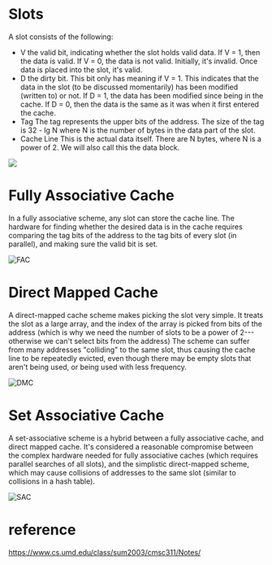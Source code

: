 # Slots
A slot consists of the following:

* V the valid bit, indicating whether the slot holds valid data. If V = 1, then the data is valid. If V = 0, the data is not valid. Initially, it's invalid. Once data is placed into the slot, it's valid.
* D the dirty bit. This bit only has meaning if V = 1. This indicates that the data in the slot (to be discussed momentarily) has been modified (written to) or not. If D = 1, the data has been modified since being in the cache. If D = 0, then the data is the same as it was when it first entered the cache.
* Tag The tag represents the upper bits of the address. The size of the tag is 32 - lg N where N is the number of bytes in the data part of the slot.
* Cache Line This is the actual data itself. There are N bytes, where N is a power of 2. We will also call this the data block.

![](https://www.cs.umd.edu/class/sum2003/cmsc311/Notes/Memory/Figs/slot.png)

# Fully Associative Cache
In a fully associative scheme, any slot can store the cache line. The hardware for finding whether the desired data is in the cache requires comparing the tag bits of the address to the tag bits of every slot (in parallel), and making sure the valid bit is set.

![FAC](https://www.cs.umd.edu/class/sum2003/cmsc311/Notes/Memory/Figs/fully.png)

# Direct Mapped Cache
A direct-mapped cache scheme makes picking the slot very simple. It treats the slot as a large array, and the index of the array is picked from bits of the address (which is why we need the number of slots to be a power of 2---otherwise we can't select bits from the address)
The scheme can suffer from many addresses "colliding" to the same slot, thus causing the cache line to be repeatedly evicted, even though there may be empty slots that aren't being used, or being used with less frequency.

![DMC](https://www.cs.umd.edu/class/sum2003/cmsc311/Notes/Memory/Figs/direct.png)

# Set Associative Cache
A set-associative scheme is a hybrid between a fully associative cache, and direct mapped cache. It's considered a reasonable compromise between the complex hardware needed for fully associative caches (which requires parallel searches of all slots), and the simplistic direct-mapped scheme, which may cause collisions of addresses to the same slot (similar to collisions in a hash table).

![SAC](https://www.cs.umd.edu/class/sum2003/cmsc311/Notes/Memory/Figs/set.png)

# reference
https://www.cs.umd.edu/class/sum2003/cmsc311/Notes/
